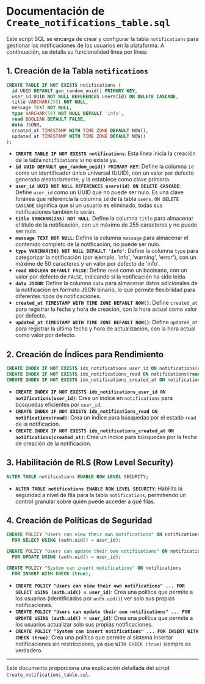 # Documentación de `Create_notifications_table.sql`

Este script SQL se encarga de crear y configurar la tabla `notifications` para gestionar las notificaciones de los usuarios en la plataforma. A continuación, se detalla su funcionalidad línea por línea:

## 1. Creación de la Tabla `notifications`

```sql
CREATE TABLE IF NOT EXISTS notifications (
  id UUID DEFAULT gen_random_uuid() PRIMARY KEY,
  user_id UUID NOT NULL REFERENCES users(id) ON DELETE CASCADE,
  title VARCHAR(255) NOT NULL,
  message TEXT NOT NULL,
  type VARCHAR(50) NOT NULL DEFAULT 'info',
  read BOOLEAN DEFAULT FALSE,
  data JSONB,
  created_at TIMESTAMP WITH TIME ZONE DEFAULT NOW(),
  updated_at TIMESTAMP WITH TIME ZONE DEFAULT NOW()
);
```
- **`CREATE TABLE IF NOT EXISTS notifications`**: Esta línea inicia la creación de la tabla `notifications` si no existe ya.
- **`id UUID DEFAULT gen_random_uuid() PRIMARY KEY`**: Define la columna `id` como un identificador único universal (UUID), con un valor por defecto generado aleatoriamente, y la establece como clave primaria.
- **`user_id UUID NOT NULL REFERENCES users(id) ON DELETE CASCADE`**: Define `user_id` como un UUID que no puede ser nulo. Es una clave foránea que referencia la columna `id` de la tabla `users`. `ON DELETE CASCADE` significa que si un usuario es eliminado, todas sus notificaciones también lo serán.
- **`title VARCHAR(255) NOT NULL`**: Define la columna `title` para almacenar el título de la notificación, con un máximo de 255 caracteres y no puede ser nulo.
- **`message TEXT NOT NULL`**: Define la columna `message` para almacenar el contenido completo de la notificación, no puede ser nulo.
- **`type VARCHAR(50) NOT NULL DEFAULT 'info'`**: Define la columna `type` para categorizar la notificación (por ejemplo, 'info', 'warning', 'error'), con un máximo de 50 caracteres y un valor por defecto de 'info'.
- **`read BOOLEAN DEFAULT FALSE`**: Define `read` como un booleano, con un valor por defecto de `FALSE`, indicando si la notificación ha sido leída.
- **`data JSONB`**: Define la columna `data` para almacenar datos adicionales de la notificación en formato JSON binario, lo que permite flexibilidad para diferentes tipos de notificaciones.
- **`created_at TIMESTAMP WITH TIME ZONE DEFAULT NOW()`**: Define `created_at` para registrar la fecha y hora de creación, con la hora actual como valor por defecto.
- **`updated_at TIMESTAMP WITH TIME ZONE DEFAULT NOW()`**: Define `updated_at` para registrar la última fecha y hora de actualización, con la hora actual como valor por defecto.

## 2. Creación de Índices para Rendimiento

```sql
CREATE INDEX IF NOT EXISTS idx_notifications_user_id ON notifications(user_id);
CREATE INDEX IF NOT EXISTS idx_notifications_read ON notifications(read);
CREATE INDEX IF NOT EXISTS idx_notifications_created_at ON notifications(created_at);
```
- **`CREATE INDEX IF NOT EXISTS idx_notifications_user_id ON notifications(user_id)`**: Crea un índice en `notifications` para búsquedas eficientes por `user_id`.
- **`CREATE INDEX IF NOT EXISTS idx_notifications_read ON notifications(read)`**: Crea un índice para búsquedas por el estado `read` de la notificación.
- **`CREATE INDEX IF NOT EXISTS idx_notifications_created_at ON notifications(created_at)`**: Crea un índice para búsquedas por la fecha de creación de la notificación.

## 3. Habilitación de RLS (Row Level Security)

```sql
ALTER TABLE notifications ENABLE ROW LEVEL SECURITY;
```
- **`ALTER TABLE notifications ENABLE ROW LEVEL SECURITY`**: Habilita la seguridad a nivel de fila para la tabla `notifications`, permitiendo un control granular sobre quién puede acceder a qué filas.

## 4. Creación de Políticas de Seguridad

```sql
CREATE POLICY "Users can view their own notifications" ON notifications
  FOR SELECT USING (auth.uid() = user_id);

CREATE POLICY "Users can update their own notifications" ON notifications
  FOR UPDATE USING (auth.uid() = user_id);

CREATE POLICY "System can insert notifications" ON notifications
  FOR INSERT WITH CHECK (true);
```
- **`CREATE POLICY "Users can view their own notifications" ... FOR SELECT USING (auth.uid() = user_id)`**: Crea una política que permite a los usuarios (identificados por `auth.uid()`) ver solo sus propias notificaciones.
- **`CREATE POLICY "Users can update their own notifications" ... FOR UPDATE USING (auth.uid() = user_id)`**: Crea una política que permite a los usuarios actualizar solo sus propias notificaciones.
- **`CREATE POLICY "System can insert notifications" ... FOR INSERT WITH CHECK (true)`**: Crea una política que permite al sistema insertar notificaciones sin restricciones, ya que `WITH CHECK (true)` siempre es verdadero.

---
Este documento proporciona una explicación detallada del script `Create_notifications_table.sql`.